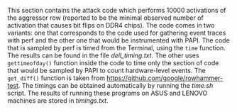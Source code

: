 This section contains the attack code which performs 10000 activations of the aggressor row (reported to be the minimal observed number of activation that causes bit flips on DDR4 chips).
The code comes in two variants: one that corresponds to the code used for gathering event traces with perf and the other one that would be instrumented with PAPI.
The code that is sampled by perf is timed from the Terminal, using the `time` function. The results can be found in the file *dell_timing.txt*.
The other uses `gettimeofday()` function inside the code to time only the section of code that would be sampled by PAPI to count hardware-level events. The `get_diff()` function is taken from https://github.com/google/rowhammer-test. The timings can be obtained automatically by running the *time.sh* script. The results of running these programs on ASUS and LENOVO machines are stored in *timings.txt*.

